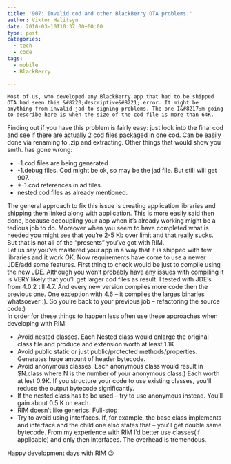 ```yaml
---
title: '907: Invalid cod and other BlackBerry OTA problems.'
author: Viktor Halitsyn
date: 2010-03-10T10:37:00+00:00
type: post
categories:
  - tech
  - code
tags:
  - mobile
  - BlackBerry

---
```

    Most of us, who developed any BlackBerry app that had to be shipped OTA had seen this &#8220;descriptive&#8221; error. It might be anything from invalid jad to signing problems. The one I&#8217;m going to describe here is when the size of the cod file is more than 64K.
  
   Finding out if you have this problem is fairly easy: just look into the final cod and see if there are actually 2 cod files packaged in one cod. Can be easily done via renaming to .zip and extracting. Other things that would show you smth. has gone wrong:

  * <appname>-1.cod files are being generated</appname>
  * <appname>-1.debug files. Cod might be ok, so may be the jad file. But still will get 907.</appname>
  * *-1.cod references in ad files.
  * nested cod files as already mentioned.

<div>
  The general approach to fix this issue is creating application libraries and shipping them linked along with application. This is more easily said then done, because decoupling your app when it&#8217;s already working might be a tedious job to do. Moreover when you seem to have completed what is needed you might see that you&#8217;re 2-5 Kb over limit and that really sucks. But that is not all of the &#8220;presents&#8221; you&#8217;ve got with RIM. 
</div>

<div>
  Let us say you&#8217;ve mastered your app in a way that it is shipped with few libraries and it work OK. Now requirements have come to use a newer JDE/add some features. First thing to check would be just to compile using the new JDE. Although you won&#8217;t probably have any issues with compiling it is VERY likely that you&#8217;ll get larger cod files as result. I tested with JDE&#8217;s from 4.0.2 till 4.7. And every new version compiles more code then the previous one. One exception with 4.6 &#8211; it compiles the larges binaries whatsoever :). So you&#8217;re back to your previous job &#8211; refactoring the source code:)
</div>

<div>
  In order for these things to happen less often use these approaches when developing with RIM:
</div>

<div>
  <ul>
    <li>
      Avoid nested classes. Each Nested class would enlarge the original class file and produce and extension worth at least 1.1K
    </li>
    <li>
      Avoid public static or just public/protected methods/properties. Generates huge amount of header bytecode.
    </li>
    <li>
      Avoid anonymous classes. Each anonymous class would result in <classfilename>$N.class where N is the number of your anonymous class:) Each worth at lest 0.9K. If you structure your code to use existing classes, you&#8217;ll reduce the output bytecode significantly.</classfilename>
    </li>
    <li>
      If the nested class has to be used &#8211; try to use anonymous instead. You&#8217;ll gain about 0.5 K on each.
    </li>
    <li>
      RIM doesn&#8217;t like generics. Full-stop
    </li>
    <li>
      Try to avoid using interfaces. If, for example, the base class implements and interface and the child one also states that &#8211; you&#8217;ll get double same bytecode. From my experience with RIM I&#8217;d better use classes(if applicable) and only then interfaces. The overhead is tremendous.
    </li>
  </ul>
  
  <div>
    Happy development days with RIM 😉
  </div>
</div>